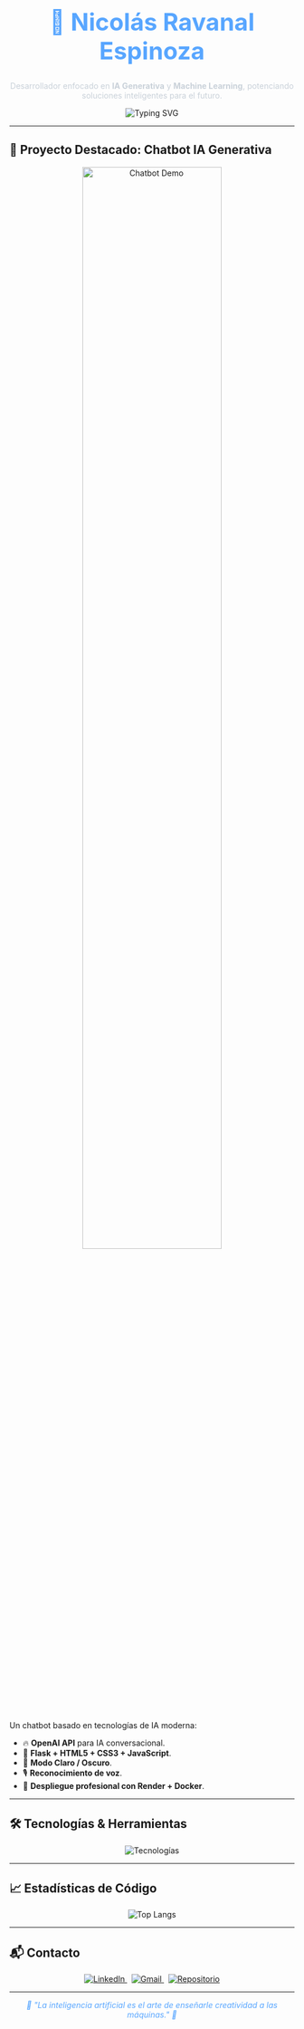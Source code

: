 <h1 align="center" style="font-size: 3em; color: #58A6FF;">🧠 Nicolás Ravanal Espinoza</h1>

<p align="center" style="color: #C9D1D9;">
Desarrollador enfocado en <strong>IA Generativa</strong> y <strong>Machine Learning</strong>, potenciando soluciones inteligentes para el futuro.
</p>

<p align="center">
  <img src="https://readme-typing-svg.herokuapp.com?font=Fira+Code&duration=3000&pause=1000&color=58A6FF&center=true&vCenter=true&width=500&lines=🚀+Desarrollador+IA+Generativa;⚡+Apasionado+por+Machine+Learning;🎯+Creador+de+soluciones+inteligentes" alt="Typing SVG" />
</p>

---

## 🚀 Proyecto Destacado: **Chatbot IA Generativa**

<p align="center">
  <img src="https://github.com/nicoravaesp/chat/raw/main/preview.gif" alt="Chatbot Demo" width="70%" />
</p>

Un chatbot basado en tecnologías de IA moderna:

- 🔥 **OpenAI API** para IA conversacional.
- 💬 **Flask + HTML5 + CSS3 + JavaScript**.
- 🌙 **Modo Claro / Oscuro**.
- 🎙️ **Reconocimiento de voz**.
- 🚀 **Despliegue profesional con Render + Docker**.

---

## 🛠️ Tecnologías & Herramientas

<p align="center">
  <img src="https://skillicons.dev/icons?i=python,html,css,flask,react,docker,vscode,anaconda,jupyter,openai,render&theme=dark" alt="Tecnologías" />
</p>

---

## 📈 Estadísticas de Código

<p align="center">
  <img src="https://github-readme-stats.vercel.app/api/top-langs/?username=nicoravaesp&layout=compact&theme=tokyonight&bg_color=0D1117&title_color=58A6FF&text_color=C9D1D9&card_width=420" alt="Top Langs" />
</p>

---

## 📬 Contacto

<p align="center">
<a href="https://www.linkedin.com/in/nicolas-ravanal-espinoza-a440a81b9/" target="_blank">
<img src="https://img.shields.io/badge/LinkedIn-0A66C2?style=for-the-badge&logo=linkedin&logoColor=white" alt="LinkedIn" />
</a>
&nbsp;
<a href="mailto:nicolasandresravanal@gmail.com">
<img src="https://img.shields.io/badge/Gmail-EA4335?style=for-the-badge&logo=gmail&logoColor=white" alt="Gmail" />
</a>
&nbsp;
<a href="https://github.com/nicoravaesp/chat" target="_blank">
<img src="https://img.shields.io/badge/Repositorio-181717?style=for-the-badge&logo=github&logoColor=white" alt="Repositorio" />
</a>
</p>

---

<p align="center" style="color: #58A6FF; font-style: italic;">
🌟 "La inteligencia artificial es el arte de enseñarle creatividad a las máquinas." 🌟
</p>


